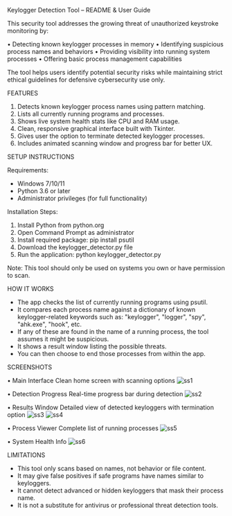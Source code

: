 Keylogger Detection Tool – README & User Guide

This security tool addresses the growing threat of unauthorized keystroke monitoring by:

• Detecting known keylogger processes in memory
• Identifying suspicious process names and behaviors
• Providing visibility into running system processes
• Offering basic process management capabilities

The tool helps users identify potential security risks while maintaining strict ethical guidelines for defensive cybersecurity use only.

FEATURES

1. Detects known keylogger process names using pattern matching.
2. Lists all currently running programs and processes.
3. Shows live system health stats like CPU and RAM usage.
4. Clean, responsive graphical interface built with Tkinter.
5. Gives user the option to terminate detected keylogger processes.
6. Includes animated scanning window and progress bar for better UX.


SETUP INSTRUCTIONS

Requirements:
- Windows 7/10/11
- Python 3.6 or later
- Administrator privileges (for full functionality)

Installation Steps:
1. Install Python from python.org
2. Open Command Prompt as administrator
3. Install required package:
   pip install psutil
4. Download the keylogger_detector.py file
5. Run the application:
   python keylogger_detector.py

Note: This tool should only be used on systems you own or have permission to scan.

HOW IT WORKS
- The app checks the list of currently running programs using psutil.
- It compares each process name against a dictionary of known keylogger-related keywords such as:
    "keylogger", "logger", "spy", "ahk.exe", "hook", etc.
- If any of these are found in the name of a running process, the tool assumes it might be suspicious.
- It shows a result window listing the possible threats.
- You can then choose to end those processes from within the app.
 


SCREENSHOTS

•	Main Interface
Clean home screen with scanning options
![ss1](https://github.com/user-attachments/assets/3caf4854-1e85-4b52-aac1-e4c87add5210)


•	Detection Progress
Real-time progress bar during detection
![ss2](https://github.com/user-attachments/assets/432d7701-9b53-44a9-9742-796e2ea7c8fa)



•	Results Window
Detailed view of detected keyloggers with termination option
![ss3](https://github.com/user-attachments/assets/7d81f98d-6023-476f-849d-2353b781b0bb)
![ss4](https://github.com/user-attachments/assets/a1729949-1996-4377-8b37-d3d1059bf77d)

	              
•	Process Viewer
Complete list of running processes
![ss5](https://github.com/user-attachments/assets/b59fdda9-1a7b-4191-b625-50fa21ec441a)


•	System Health Info
![ss6](https://github.com/user-attachments/assets/83b2d513-1bd8-410f-bd49-1f4300c51df5)


LIMITATIONS
- This tool only scans based on names, not behavior or file content.
- It may give false positives if safe programs have names similar to keyloggers.
- It cannot detect advanced or hidden keyloggers that mask their process name.
- It is not a substitute for antivirus or professional threat detection tools.

